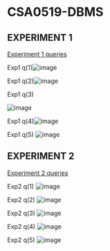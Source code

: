 # CSA0519-DBMS
## EXPERIMENT 1
[Experiment 1 queries](https://github.com/pranithasreec/CSA0519-DBMS/blob/main/EXPERIMENT%201)

Exp1 q(1)![image](https://user-images.githubusercontent.com/113974992/191305549-90c6b0e5-5cf2-4e25-a894-d226b7321586.png)

Exp1 q(2)![image](https://user-images.githubusercontent.com/113974992/191306467-4e8b3198-f918-4343-828c-8a9c69519fc2.png)

Exp1 q(3)

   ![image](https://user-images.githubusercontent.com/113974992/191308045-2d83e938-8999-471c-9974-3f49160af9f6.png)

Exp1 q(4)![image](https://user-images.githubusercontent.com/113974992/191308496-3c7621ab-895f-47c6-b6bd-1c594b8c801b.png)

Exp1 q(5) 
   ![image](https://user-images.githubusercontent.com/113974992/191309210-e07f2fe6-40f6-42a2-abf3-0f8e48611623.png)

## EXPERIMENT 2
[Experiment 2 queries](https://github.com/pranithasreec/CSA0519-DBMS/blob/main/EXPERIMENT%202)

Exp2 q(1) ![image](https://user-images.githubusercontent.com/113974992/191310814-96876efa-08e8-481c-a428-3b5e6502bbb7.png)

Exp2 q(2) ![image](https://user-images.githubusercontent.com/113974992/191311005-0b53e4b6-d190-451b-9233-357a5856ea31.png)

Exp2 q(3) ![image](https://user-images.githubusercontent.com/113974992/191311132-4e20ea7b-f9e8-4b76-9146-ab60eaff9bd4.png)

Exp2 q(4) ![image](https://user-images.githubusercontent.com/113974992/191311229-1feeaa0b-1b5e-4d37-aa6f-dbfc9f2a51e7.png)

Exp2 q(5) ![image](https://user-images.githubusercontent.com/113974992/191311353-6737cc36-5974-4768-bbc6-272da3ff7d5b.png)







